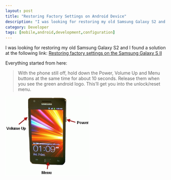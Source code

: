```yaml
---
layout: post
title: "Restoring Factory Settings on Android Device"
description: "I was looking for restoring my old Samsung Galaxy S2 and so I restored my other device."
category: Developer
tags: [mobile,android,development,configuration]
---
```


I was looking for restoring my old Samsung Galaxy S2 and I found a solution at the following link: [Restoring factory settings on the Samsung Galaxy S II](http://support.vodafone.com.au/articles/FAQ/How-to-restore-factory-settings-on-the-Samsung-Galaxy-S-II)

Everything started from here:

> With the phone still off, hold down the Power, Volume Up and Menu buttons at the same time for about 10 seconds. Release them when you see the green android logo. This’ll get you into the unlock/reset menu.

  ![Galaxy S2 hard reset](/images/posts/galaxysIIhardreset1.gif)
